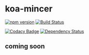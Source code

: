 # koa-mincer

[![npm version](https://badge.fury.io/js/koa-mincer.svg)](https://badge.fury.io/js/koa-mincer)
[![Build Status](https://travis-ci.org/naxmefy/koa-mincer.svg?branch=master)](https://travis-ci.org/naxmefy/koa-mincer)

[![Codacy Badge](https://api.codacy.com/project/badge/grade/96a5be91b535493f9acce7b73b8d19ff)](https://www.codacy.com/app/naxmefy/koa-mincer)
[![Dependency Status](https://gemnasium.com/naxmefy/koa-mincer.svg)](https://gemnasium.com/naxmefy/koa-mincer)

## coming soon
